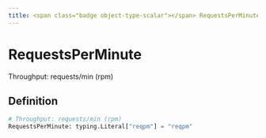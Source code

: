 ```yaml
---
title: <span class="badge object-type-scalar"></span> RequestsPerMinute
---
```

# <span class="badge object-type-scalar"></span> RequestsPerMinute

Throughput: requests/min (rpm)

## Definition

```python
# Throughput: requests/min (rpm)
RequestsPerMinute: typing.Literal["reqpm"] = "reqpm"
```
